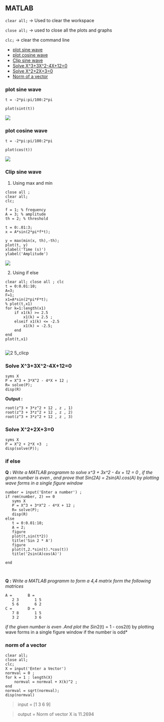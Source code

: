 ## MATLAB

`clear all;` -> Used to clear the workspace

`close all;` -> used to close all the plots and graphs

`clc;` -> clear the command line

- [plot sine wave ](#plot-sine-wave)
- [plot cosine wave](#plot-cosine-wave)
- [Clip sine wave](#clip-sine-wave)
- [Solve X^3+3X^2-4X+12=0](#solve-x33x2-4x120)
- [Solve X^2+2X+3=0](#solve-x22x30)
- [Norm of a vector](#norm-of-a-vector)

### plot sine wave

```
t = -2*pi:pi/100:2*pi

plot(sint(t))
```

![](/MATLAB/sine.png)

### plot cosine wave

```
t = -2*pi:pi/100:2*pi

plot(cos(t))

```

![](/MATLAB/sine.png)

### Clip sine wave

1. Using max and min

```
close all ;
clear all;
clc;

f = 1; % frequency
A = 3; % amplitude
th = 2; % threshold

t = 0:.01:3;
x = A*sin(2*pi*f*t);

y = max(min(x, th),-th);
plot(t, y)
xlabel('Time (s)')
ylabel('Amplitude')

```

![](/MATLAB/clip.png?raw=true)

2. Using if else

```
clear all; close all ; clc
t = 0:0.01:10;
A=3;
F=1;
x1=A*sin(2*pi*F*t);
% plot(t,x1)
for k=1:length(x1)
    if x1(k) >= 2.5
        x1(k) = 2.5 ;
    elseif x1(k) <= -2.5
        x1(k) = -2.5;
    end
end
plot(t,x1)


```

![2 5_clicp](https://user-images.githubusercontent.com/87601622/218994686-d2cad9b0-b9b3-4737-894e-9e0dc36824a8.png)

### Solve X^3+3X^2-4X+12=0

```
syms X
P = X^3 + 3*X^2 - 4*X + 12 ;
R= solve(P);
disp(R)
```

**Output :**

```
root(z^3 + 3*z^2 + 12 , z , 1)
root(z^3 + 3*z^2 + 12 , z , 2)
root(z^3 + 3*z^2 + 12 , z , 3)

```

### Solve X^2+2X+3=0

```
syms X
P = X^2 + 2*X +3  ;
disp(solve(P));
```

### if else

**Q :** _Write a MATLAB programm to solve x^3 + 3x^2 - 4x + 12 = 0 , if the given number is even , and prove that Sin(2A) = 2sin(A).cos(A) by plotting wave forms in a single figure window_

```
number = input('Enter a number') ;
if rem(number, 2) == 0
   syms X
   P = X^3 + 3*X^2 - 4*X + 12 ;
   R= solve(P);
   disp(R) 
else 
   t = 0:0.01:10;
   A = 2;
   figure
   plot(t,sin(t*2))
   title('Sin 2 * A')
   figure 
   plot(t,2.*sin(t).*cos(t))
   title('2sin(A)cos(A)')

end



```

**Q :** *Write a MATLAB programm to form a 4,4 matrix form the following matrices*
```
A =       B = 
   2 3       1 5 
   5 6       6 2
C =       D = 
   7 8       1 5 
   3 2       3 6 
```
*if the given number is even .And plot the Sin*2(t) = 1 - cos2(t) by plotting wave forms in a single figure window if the number is odd*


### norm of a vector 

```
clear all;
close all;
clc;
X = input('Enter a Vector')
normval = 0 ;
for k = 1 : length(X)
    normval = normval + X(k)^2 ;
end
normval = sqrt(normval);
disp(normval)
```

> input =  [1 3 6 9]

> output =  Norm of vector X is 11.2694

